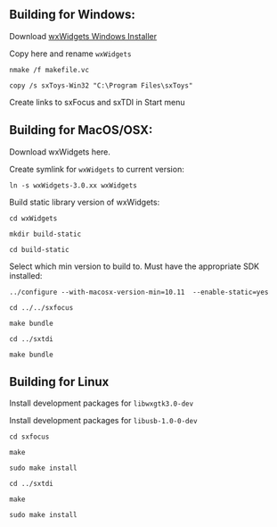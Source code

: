 ## Building for Windows:

Download [wxWidgets Windows Installer](https://www.wxwidgets.org/downloads/)

Copy here and rename `wxWidgets`

`nmake /f makefile.vc`

`copy /s sxToys-Win32 "C:\Program Files\sxToys"`

Create links to sxFocus and sxTDI in Start menu

## Building for MacOS/OSX:

  Download wxWidgets here.

  Create symlink for `wxWidgets` to current version:

  `ln -s wxWidgets-3.0.xx wxWidgets`

  Build static library version of wxWidgets:

  `cd wxWidgets`

  `mkdir build-static`

  `cd build-static`

  Select which min version to build to. Must have the appropriate SDK installed:

  `../configure --with-macosx-version-min=10.11  --enable-static=yes`

  `cd ../../sxfocus`

  `make bundle`

  `cd ../sxtdi`

  `make bundle`

  ## Building for Linux

  Install development packages for `libwxgtk3.0-dev`

  Install development packages for `libusb-1.0-0-dev`

  `cd sxfocus`

  `make`

  `sudo make install`

  `cd ../sxtdi`

  `make`

  `sudo make install`
